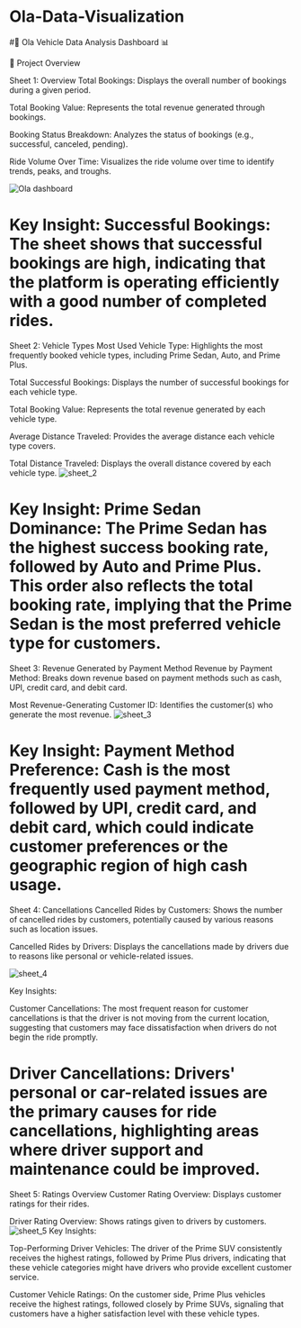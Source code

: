 # Ola-Data-Visualization
#🚗 Ola Vehicle Data Analysis Dashboard 📊

📌 Project Overview

Sheet 1: Overview
Total Bookings: Displays the overall number of bookings during a given period.

Total Booking Value: Represents the total revenue generated through bookings.

Booking Status Breakdown: Analyzes the status of bookings (e.g., successful, canceled, pending).

Ride Volume Over Time: Visualizes the ride volume over time to identify trends, peaks, and troughs.

![Ola dashboard](https://github.com/user-attachments/assets/5644596d-76d3-4551-be14-b38c42c724f0)

Key Insight:
Successful Bookings: The sheet shows that successful bookings 
are high, indicating that the platform is operating 
efficiently with a good number of completed rides.
=====================================================================================
Sheet 2: Vehicle Types
Most Used Vehicle Type: Highlights the most frequently booked vehicle types, including Prime Sedan, Auto, and Prime Plus.

Total Successful Bookings: Displays the number of successful bookings for each vehicle type.

Total Booking Value: Represents the total revenue generated by each vehicle type.

Average Distance Traveled: Provides the average distance each vehicle type covers.

Total Distance Traveled: Displays the overall distance covered by each vehicle type.
![sheet_2](https://github.com/user-attachments/assets/f631a9f4-52a8-4c66-a066-170e300ec366)

Key Insight:
Prime Sedan Dominance: The Prime Sedan has the highest success 
booking rate, followed by Auto and Prime Plus. This order also 
reflects the total booking rate, implying that the Prime Sedan 
is the most preferred vehicle type for customers.
================================================================================================
Sheet 3: Revenue Generated by Payment Method
Revenue by Payment Method: Breaks down revenue based on payment methods such as cash, UPI, credit card, and debit card.

Most Revenue-Generating Customer ID: Identifies the customer(s) who generate the most revenue.
![sheet_3](https://github.com/user-attachments/assets/c09f8040-bf12-4e8a-a1b1-b3992d0e4bdd)

Key Insight:
Payment Method Preference: Cash is the most frequently used 
payment method, followed by UPI, credit card, and debit card, 
which could indicate customer preferences or the geographic 
region of high cash usage.
=======================================================================================================

Sheet 4: Cancellations
Cancelled Rides by Customers: Shows the number of cancelled rides by customers, potentially caused by various reasons such as location issues.

Cancelled Rides by Drivers: Displays the cancellations made by drivers due to reasons like personal or vehicle-related issues.

![sheet_4](https://github.com/user-attachments/assets/2b438509-f791-4e16-98a0-8784e6d4c5e8)

Key Insights:

Customer Cancellations: The most frequent reason for customer 
cancellations is that the driver is not moving from the 
current location, suggesting that customers may face 
dissatisfaction when drivers do not begin the ride promptly.

Driver Cancellations: Drivers' personal or car-related issues 
are the primary causes for ride cancellations, highlighting 
areas where driver support and maintenance could be improved.
=============================================================================
Sheet 5: Ratings Overview
Customer Rating Overview: Displays customer ratings for their rides.

Driver Rating Overview: Shows ratings given to drivers by customers.
![sheet_5](https://github.com/user-attachments/assets/9cb2cb65-19d6-4892-bb61-d5aca69ec287)
Key Insights:

Top-Performing Driver Vehicles: The driver of the Prime SUV 
consistently receives the highest ratings, followed by Prime 
Plus drivers, indicating that these vehicle categories might 
have drivers who provide excellent customer service.

Customer Vehicle Ratings: On the customer side, Prime Plus 
vehicles receive the highest ratings, followed closely by 
Prime SUVs, signaling that customers have a higher 
satisfaction level with these vehicle types.
